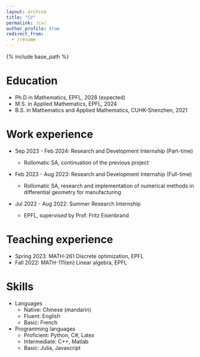 ```yaml
---
layout: archive
title: "CV"
permalink: /cv/
author_profile: true
redirect_from:
  - /resume
---
```


{% include base_path %}

Education
======
* Ph.D in Mathematics, EPFL, 2028 (expected)
* M.S. in Applied Mathematics, EPFL, 2024
* B.S. in Mathematics and Applied Mathematics, CUHK-Shenzhen, 2021

Work experience
======
* Sep 2023 - Feb 2024: Research and Development Internship (Part-time)
  * Rollomatic SA, continuation of the previous project

* Feb 2023 - Aug 2023: Research and Development Internship (Full-time)
  * Rollomatic SA, research and implementation of numerical methods in differential geometry for manufacturing

* Jul 2022 - Aug 2022: Summer Research Internship
  * EPFL, supervised by Prof. Fritz Eisenbrand

Teaching experience
======
* Spring 2023: MATH-261 Discrete optimization, EPFL
* Fall 2022: MATH-111(en) Linear algebra, EPFL
  
Skills
======
* Languages
  * Native: Chinese (mandarin)
  * Fluent: English
  * Basic: French
* Programming languages
  * Proficient: Python, C#, Latex
  * Intermediate: C++, Matlab
  * Basic: Julia, Javascript

<!-- Publications
======
  <ul>{% for post in site.publications reversed %}
    {% include archive-single-cv.html %}
  {% endfor %}</ul>
  
Talks
======
  <ul>{% for post in site.talks reversed %}
    {% include archive-single-talk-cv.html  %}
  {% endfor %}</ul> -->
  
<!-- Teaching
======
  <ul>{% for post in site.teaching reversed %}
    {% include archive-single-cv.html %}
  {% endfor %}</ul> -->
  
<!-- Service and leadership
======
* Currently signed in to 43 different slack teams -->
